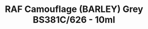 ---
layout: product
title: "RAF Camouflage (BARLEY) Grey BS381C/626 - 10ml"
price: "330" 
desc: "Acrylic Laquer 10mL"
img_path: "/assets/img/RC299.webp"
brand: "AK "
available: true
special_offer: false
new: false
soon: false
cat: "020000"
subcat: "020200"
subsubcat: "020201"
sifra: "RC299"
popular: false
spec: true
---